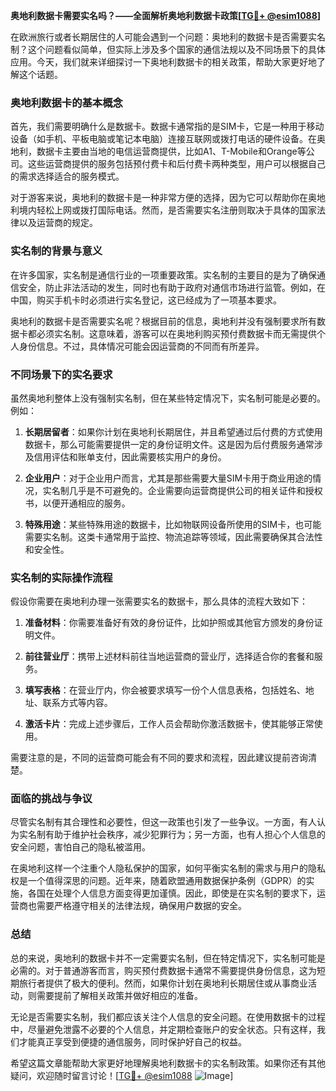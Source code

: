 **奥地利数据卡需要实名吗？——全面解析奥地利数据卡政策[[TG💪+ @esim1088](https://t.me/s/esim1088)]**

在欧洲旅行或者长期居住的人可能会遇到一个问题：奥地利的数据卡是否需要实名制？这个问题看似简单，但实际上涉及多个国家的通信法规以及不同场景下的具体应用。今天，我们就来详细探讨一下奥地利数据卡的相关政策，帮助大家更好地了解这个话题。

### 奥地利数据卡的基本概念

首先，我们需要明确什么是数据卡。数据卡通常指的是SIM卡，它是一种用于移动设备（如手机、平板电脑或笔记本电脑）连接互联网或拨打电话的硬件设备。在奥地利，数据卡主要由当地的电信运营商提供，比如A1、T-Mobile和Orange等公司。这些运营商提供的服务包括预付费卡和后付费卡两种类型，用户可以根据自己的需求选择适合的服务模式。

对于游客来说，奥地利的数据卡是一种非常方便的选择，因为它可以帮助你在奥地利境内轻松上网或拨打国际电话。然而，是否需要实名注册则取决于具体的国家法律以及运营商的规定。

### 实名制的背景与意义

在许多国家，实名制是通信行业的一项重要政策。实名制的主要目的是为了确保通信安全，防止非法活动的发生，同时也有助于政府对通信市场进行监管。例如，在中国，购买手机卡时必须进行实名登记，这已经成为了一项基本要求。

奥地利的数据卡是否需要实名呢？根据目前的信息，奥地利并没有强制要求所有数据卡都必须实名制。这意味着，游客可以在奥地利购买预付费数据卡而无需提供个人身份信息。不过，具体情况可能会因运营商的不同而有所差异。

### 不同场景下的实名要求

虽然奥地利整体上没有强制实名制，但在某些特定情况下，实名制可能是必要的。例如：

1. **长期居留者**：如果你计划在奥地利长期居住，并且希望通过后付费的方式使用数据卡，那么可能需要提供一定的身份证明文件。这是因为后付费服务通常涉及信用评估和账单支付，因此需要核实用户的身份。

2. **企业用户**：对于企业用户而言，尤其是那些需要大量SIM卡用于商业用途的情况，实名制几乎是不可避免的。企业需要向运营商提供公司的相关证件和授权书，以便开通相应的服务。

3. **特殊用途**：某些特殊用途的数据卡，比如物联网设备所使用的SIM卡，也可能需要实名制。这类卡通常用于监控、物流追踪等领域，因此需要确保其合法性和安全性。

### 实名制的实际操作流程

假设你需要在奥地利办理一张需要实名的数据卡，那么具体的流程大致如下：

1. **准备材料**：你需要准备好有效的身份证件，比如护照或其他官方颁发的身份证明文件。
   
2. **前往营业厅**：携带上述材料前往当地运营商的营业厅，选择适合你的套餐和服务。

3. **填写表格**：在营业厅内，你会被要求填写一份个人信息表格，包括姓名、地址、联系方式等内容。

4. **激活卡片**：完成上述步骤后，工作人员会帮助你激活数据卡，使其能够正常使用。

需要注意的是，不同的运营商可能会有不同的要求和流程，因此建议提前咨询清楚。

### 面临的挑战与争议

尽管实名制有其合理性和必要性，但这一政策也引发了一些争议。一方面，有人认为实名制有助于维护社会秩序，减少犯罪行为；另一方面，也有人担心个人信息的安全问题，害怕自己的隐私被滥用。

在奥地利这样一个注重个人隐私保护的国家，如何平衡实名制的需求与用户的隐私权是一个值得深思的问题。近年来，随着欧盟通用数据保护条例（GDPR）的实施，各国在处理个人信息方面变得更加谨慎。因此，即使是在实名制的要求下，运营商也需要严格遵守相关的法律法规，确保用户数据的安全。

### 总结

总的来说，奥地利的数据卡并不一定需要实名制，但在特定情况下，实名制可能是必需的。对于普通游客而言，购买预付费数据卡通常不需要提供身份信息，这为短期旅行者提供了极大的便利。然而，如果你计划在奥地利长期居住或从事商业活动，则需要提前了解相关政策并做好相应的准备。

无论是否需要实名制，我们都应该关注个人信息的安全问题。在使用数据卡的过程中，尽量避免泄露不必要的个人信息，并定期检查账户的安全状态。只有这样，我们才能真正享受到便捷的通信服务，同时保护好自己的权益。

希望这篇文章能帮助大家更好地理解奥地利数据卡的实名制政策。如果你还有其他疑问，欢迎随时留言讨论！[[TG💪+ @esim1088](https://t.me/s/esim1088) ![Image](https://i.postimg.cc/4NQfJmqS/Snipaste-2025-05-13-00-14-12.png)]